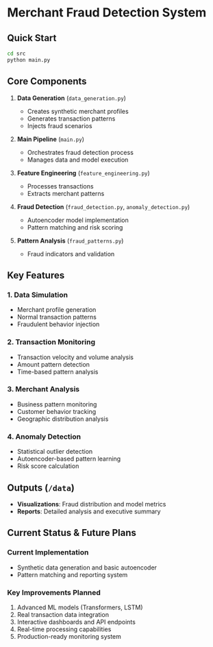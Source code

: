 # Merchant Fraud Detection System

## Quick Start
``` bash
cd src
python main.py
```
## Core Components
1. **Data Generation** (`data_generation.py`)
   - Creates synthetic merchant profiles
   - Generates transaction patterns
   - Injects fraud scenarios

2. **Main Pipeline** (`main.py`)
   - Orchestrates fraud detection process
   - Manages data and model execution

3. **Feature Engineering** (`feature_engineering.py`)
   - Processes transactions
   - Extracts merchant patterns

4. **Fraud Detection** (`fraud_detection.py`, `anomaly_detection.py`)
   - Autoencoder model implementation
   - Pattern matching and risk scoring

5. **Pattern Analysis** (`fraud_patterns.py`)
   - Fraud indicators and validation

## Key Features

### 1. Data Simulation
- Merchant profile generation
- Normal transaction patterns
- Fraudulent behavior injection

### 2. Transaction Monitoring
- Transaction velocity and volume analysis
- Amount pattern detection
- Time-based pattern analysis

### 3. Merchant Analysis
- Business pattern monitoring
- Customer behavior tracking
- Geographic distribution analysis

### 4. Anomaly Detection
- Statistical outlier detection
- Autoencoder-based pattern learning
- Risk score calculation

## Outputs (`/data`)
- **Visualizations**: Fraud distribution and model metrics
- **Reports**: Detailed analysis and executive summary

## Current Status & Future Plans
### Current Implementation
- Synthetic data generation and basic autoencoder
- Pattern matching and reporting system

### Key Improvements Planned
1. Advanced ML models (Transformers, LSTM)
2. Real transaction data integration
3. Interactive dashboards and API endpoints
4. Real-time processing capabilities
5. Production-ready monitoring system
